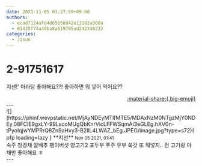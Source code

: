 ```yaml
---
date: 2021-11-05 01:37:59+09:00
authors:
  - ecad7124afd4d65b58d42e13102a308a
  - 01435f74a49ba8a519705ad242348232
categories:
  - Jisun
---
```


# 2-91751617

<div class="post-container" markdown="1">
<div class="content-container md-sidebar__scrollwrap" markdown="1">

지센!' 마라탕 좋아해요??! 좋아하면 뭐 넣어 먹어요??

</div>
</div>

<div style="text-align: right;" markdown="1">
<a href="https://weverse.io/fromis9/fanpost/2-91751617" style="text-align: right;">:material-share:{.big-emoji}</a>
</div>
---

<div class="comments-container md-sidebar__scrollwrap" markdown="1">
<div class="comment" markdown="1">
<div class='id-container' markdown="1">
![](https://phinf.wevpstatic.net/MjAyNDEyMTlfMTE5/MDAxNzM0NTgzMjY0NDEy.08FClE9gxLY-99LscoMUgQbKnrVicLFFWSqmAi3eGLEg.hXV0n-tPyoIqjwYMPRrQ8Zn9aHvy3-B2llL4LWAZ_bEg.JPEG/image.jpg?type=s72){ pfp loading=lazy }
**<span class="artist">지선</span>** <small>Nov 05 2021, 01:41</small><br>
</div>
<div class='comment-body' markdown="1">
숙주 청경채 알배추 팽이버섯 양고기2 포두부 푸주 유부 쑥갓 또 뭐넣지.. 전 고기랑 야채만 좋아해요 ㅎ
</div>
</div>
</div>
---

